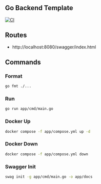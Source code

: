## Go Backend Template
[![CI](https://github.com/eiei114/im-go-backend-template/actions/workflows/ci.yml/badge.svg)](https://github.com/eiei114/im-go-backend-template/actions/workflows/ci.yml)

## Routes
- http://localhost:8080/swagger/index.html

## Commands
### Format
```bash
go fmt ./...
```

### Run
```bash
go run app/cmd/main.go
```

### Docker Up
```bash
docker compose -f app/compose.yml up -d
```

### Docker Down
```bash
docker compose -f app/compose.yml down
```

### Swagger Init
```bash
swag init -g app/cmd/main.go -o app/docs
```


